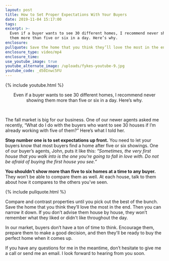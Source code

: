 ```yaml
---
layout: post
title: How to Set Proper Expectations With Your Buyers
date: 2019-11-04 15:17:00
tags:
excerpt: >-
  Even if a buyer wants to see 30 different homes, I recommend never showing
  them more than five or six in a day. Here’s why.
enclosure:
pullquote: Save the home that you think they’ll love the most in the end.
enclosure_type: video/mp4
enclosure_time:
use_youtube_image: true
youtube_alternate_image: /uploads/fykes-youtube-9.jpg
youtube_code: _d50Inwc5FU
---
```


{% include youtube.html %}

<center>Even if a buyer wants to see 30 different homes, I recommend never showing them more than five or six in a day. Here&rsquo;s why.</center>

&nbsp;

The fall market is big for our business. One of our newer agents asked me recently, “What do I do with the buyers who want to see 30 houses if I’m already working with five of them?” Here’s what I told her.

**Step number one is to set expectations up front.** You need to let your buyers know that most buyers find a home after five or six showings. One of our buyer’s agents, John, puts it like this: *“Sometimes, the very first house that you walk into is the one you’re going to fall in love with. Do not be afraid of buying the first house you see.”*

**You shouldn’t show more than five to six homes at a time to any buyer.** They won’t be able to compare them as well. At each house, talk to them about how it compares to the others you’ve seen.&nbsp;

{% include pullquote.html %}

Compare and contrast properties until you pick out the best of the bunch. Save the home that you think they’ll love the most in the end. Then you can narrow it down. If you don’t advise them house by house, they won’t remember what they liked or didn't like throughout the day.&nbsp;

In our market, buyers don’t have a ton of time to think. Encourage them, prepare them to make a good decision, and then they'll be ready to buy the perfect home when it comes up.

If you have any questions for me in the meantime, don’t hesitate to give me a call or send me an email. I look forward to hearing from you soon.